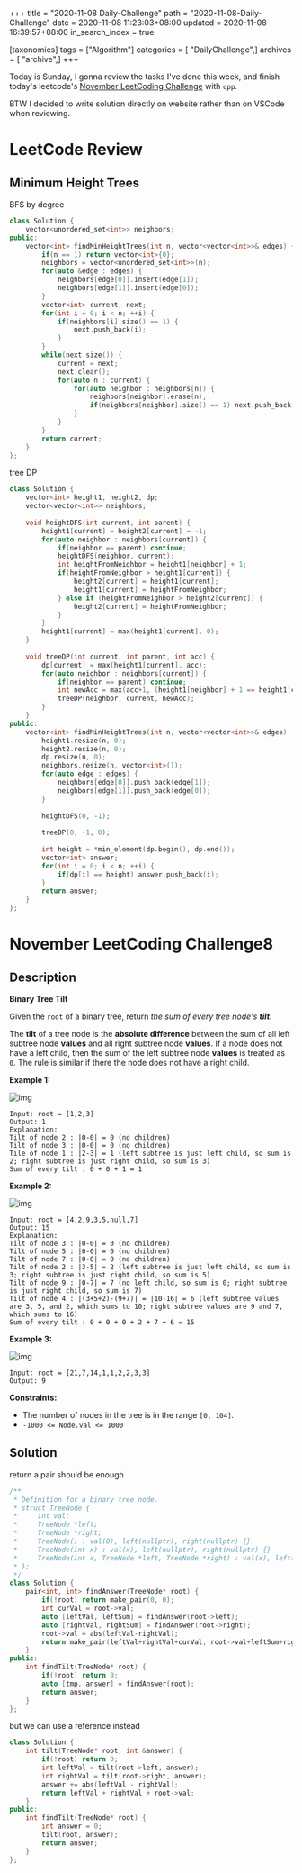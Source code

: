 +++
title = "2020-11-08 Daily-Challenge"
path = "2020-11-08-Daily-Challenge"
date = 2020-11-08 11:23:03+08:00
updated = 2020-11-08 16:39:57+08:00
in_search_index = true

[taxonomies]
tags = ["Algorithm"]
categories = [ "DailyChallenge",]
archives = [ "archive",]
+++

Today is Sunday, I gonna review the tasks I've done this week, and finish today's leetcode's [November LeetCoding Challenge](https://leetcode.com/explore/challenge/card/november-leetcoding-challenge/565/week-2-november-8th-november-14th/3524/) with `cpp`.

BTW I decided to write solution directly on website rather than on VSCode when reviewing.

<!-- more -->

# LeetCode Review

## Minimum Height Trees

BFS by degree

``` cpp
class Solution {
    vector<unordered_set<int>> neighbors;
public:
    vector<int> findMinHeightTrees(int n, vector<vector<int>>& edges) {
        if(n == 1) return vector<int>{0};
        neighbors = vector<unordered_set<int>>(n);
        for(auto &edge : edges) {
            neighbors[edge[0]].insert(edge[1]);
            neighbors[edge[1]].insert(edge[0]);
        }
        vector<int> current, next;
        for(int i = 0; i < n; ++i) {
            if(neighbors[i].size() == 1) {
                next.push_back(i);
            }
        }
        while(next.size()) {
            current = next;
            next.clear();
            for(auto n : current) {
                for(auto neighbor : neighbors[n]) {
                    neighbors[neighbor].erase(n);
                    if(neighbors[neighbor].size() == 1) next.push_back(neighbor);
                }
            }
        }
        return current;
    }
};
```

tree DP

``` cpp
class Solution {
    vector<int> height1, height2, dp;
    vector<vector<int>> neighbors;
    
    void heightDFS(int current, int parent) {
        height1[current] = height2[current] = -1;
        for(auto neighbor : neighbors[current]) {
            if(neighbor == parent) continue;
            heightDFS(neighbor, current);
            int heightFromNeighbor = height1[neighbor] + 1;
            if(heightFromNeighbor > height1[current]) {
                height2[current] = height1[current];
                height1[current] = heightFromNeighbor;
            } else if (heightFromNeighbor > height2[current]) {
                height2[current] = heightFromNeighbor;
            }
        }
        height1[current] = max(height1[current], 0);
    }
    
    void treeDP(int current, int parent, int acc) {
        dp[current] = max(height1[current], acc);
        for(auto neighbor : neighbors[current]) {
            if(neighbor == parent) continue;
            int newAcc = max(acc+1, (height1[neighbor] + 1 == height1[current] ? height2[current]: height1[current]) + 1);
            treeDP(neighbor, current, newAcc);
        }
    }
public:
    vector<int> findMinHeightTrees(int n, vector<vector<int>>& edges) {
        height1.resize(n, 0);
        height2.resize(n, 0);
        dp.resize(n, 0);
        neighbors.resize(n, vector<int>());
        for(auto edge : edges) {
            neighbors[edge[0]].push_back(edge[1]);
            neighbors[edge[1]].push_back(edge[0]);
        }
        
        heightDFS(0, -1);
        
        treeDP(0, -1, 0);
        
        int height = *min_element(dp.begin(), dp.end());
        vector<int> answer;
        for(int i = 0; i < n; ++i) {
            if(dp[i] == height) answer.push_back(i);
        }
        return answer;
    }
};
```

# November LeetCoding Challenge8

## Description

**Binary Tree Tilt**

Given the `root` of a binary tree, return *the sum of every tree node's **tilt**.*

The **tilt** of a tree node is the **absolute difference** between the sum of all left subtree node **values** and all right subtree node **values**. If a node does not have a left child, then the sum of the left subtree node **values** is treated as `0`. The rule is similar if there the node does not have a right child.

**Example 1:**

![img](https://assets.leetcode.com/uploads/2020/10/20/tilt1.jpg)

```
Input: root = [1,2,3]
Output: 1
Explanation: 
Tilt of node 2 : |0-0| = 0 (no children)
Tilt of node 3 : |0-0| = 0 (no children)
Tile of node 1 : |2-3| = 1 (left subtree is just left child, so sum is 2; right subtree is just right child, so sum is 3)
Sum of every tilt : 0 + 0 + 1 = 1
```

**Example 2:**

![img](https://assets.leetcode.com/uploads/2020/10/20/tilt2.jpg)

```
Input: root = [4,2,9,3,5,null,7]
Output: 15
Explanation: 
Tilt of node 3 : |0-0| = 0 (no children)
Tilt of node 5 : |0-0| = 0 (no children)
Tilt of node 7 : |0-0| = 0 (no children)
Tilt of node 2 : |3-5| = 2 (left subtree is just left child, so sum is 3; right subtree is just right child, so sum is 5)
Tilt of node 9 : |0-7| = 7 (no left child, so sum is 0; right subtree is just right child, so sum is 7)
Tilt of node 4 : |(3+5+2)-(9+7)| = |10-16| = 6 (left subtree values are 3, 5, and 2, which sums to 10; right subtree values are 9 and 7, which sums to 16)
Sum of every tilt : 0 + 0 + 0 + 2 + 7 + 6 = 15
```

**Example 3:**

![img](https://assets.leetcode.com/uploads/2020/10/20/tilt3.jpg)

```
Input: root = [21,7,14,1,1,2,2,3,3]
Output: 9
```

**Constraints:**

- The number of nodes in the tree is in the range `[0, 104]`.
- `-1000 <= Node.val <= 1000`

## Solution

return a pair should be enough

``` cpp
/**
 * Definition for a binary tree node.
 * struct TreeNode {
 *     int val;
 *     TreeNode *left;
 *     TreeNode *right;
 *     TreeNode() : val(0), left(nullptr), right(nullptr) {}
 *     TreeNode(int x) : val(x), left(nullptr), right(nullptr) {}
 *     TreeNode(int x, TreeNode *left, TreeNode *right) : val(x), left(left), right(right) {}
 * };
 */
class Solution {
    pair<int, int> findAnswer(TreeNode* root) {
        if(!root) return make_pair(0, 0);
        int curVal = root->val;
        auto [leftVal, leftSum] = findAnswer(root->left);
        auto [rightVal, rightSum] = findAnswer(root->right);
        root->val = abs(leftVal-rightVal);
        return make_pair(leftVal+rightVal+curVal, root->val+leftSum+rightSum);
    }
public:
    int findTilt(TreeNode* root) {
        if(!root) return 0;
        auto [tmp, answer] = findAnswer(root);
        return answer;
    }
};
```

but we can use a reference instead

``` cpp
class Solution {
    int tilt(TreeNode* root, int &answer) {
        if(!root) return 0;
        int leftVal = tilt(root->left, answer);
        int rightVal = tilt(root->right, answer);
        answer += abs(leftVal - rightVal);
        return leftVal + rightVal + root->val;
    }
public:
    int findTilt(TreeNode* root) {
        int answer = 0;
        tilt(root, answer);
        return answer;
    }
};
```
